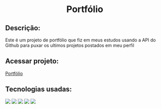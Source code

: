 <h1 align="center">Portfólio</h1>

<h2>Descrição:</h2>

Este é um projeto de portfólio que fiz em meus estudos usando a API do Github para puxar os ultimos projetos postados em meu perfil

<h2>Acessar projeto:</h2>
<a href="https://obsant.github.io/Portfolio/">Portfólio</a>

<h2>Tecnologias usadas:</h2>
<img src="https://img.shields.io/badge/HTML5-E34F26?style=for-the-badge&logo=html5&logoColor=white"></img>
<img src="https://img.shields.io/badge/CSS3-1572B6?style=for-the-badge&logo=css3&logoColor=white"></img>
<img src="https://img.shields.io/badge/JavaScript-F7DF1E?style=for-the-badge&logo=javascript&logoColor=black"></img>
<img src="https://img.shields.io/badge/React-20232A?style=for-the-badge&logo=react&logoColor=61DAFB"></img>
<img src="https://img.shields.io/badge/Sass-CC6699?style=for-the-badge&logo=sass&logoColor=white"></img>
